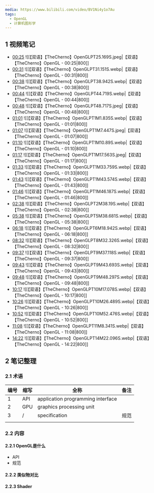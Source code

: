 ```yaml
---
media: https://www.bilibili.com/video/BV1Ni4y1o7Au
tags:
  - OpenGL
  - 计算机图形学
---
```

## 1 视频笔记

- [00:25](https://www.bilibili.com/video/BV1Ni4y1o7Au?t=25.168755#t=25.17) ![[【双语】【TheCherno】OpenGLPT25.169S.jpeg|【双语】【TheCherno】OpenGL - 00:25|800]] 
- [00:31](https://www.bilibili.com/video/BV1Ni4y1o7Au?t=31.150748#t=31.15) ![[【双语】【TheCherno】OpenGLPT31.151S.webp|【双语】【TheCherno】OpenGL - 00:31|800]]
- [00:38](https://www.bilibili.com/video/BV1Ni4y1o7Au?t=38.941803#t=38.94) ![[【双语】【TheCherno】OpenGLPT38.942S.webp|【双语】【TheCherno】OpenGL - 00:38|800]]
- [00:44](https://www.bilibili.com/video/BV1Ni4y1o7Au?t=44.719117#t=44.72) ![[【双语】【TheCherno】OpenGLPT44.719S.webp|【双语】【TheCherno】OpenGL - 00:44|800]]
- [00:48](https://www.bilibili.com/video/BV1Ni4y1o7Au?t=48.717491#t=48.72) ![[【双语】【TheCherno】OpenGLPT48.717S.jpeg|【双语】【TheCherno】OpenGL - 00:48|800]] 
- [01:01](https://www.bilibili.com/video/BV1Ni4y1o7Au?t=61.835039#t=01:01.84) ![[【双语】【TheCherno】OpenGLPT1M1.835S.webp|【双语】【TheCherno】OpenGL - 01:01|800]]
- [01:07](https://www.bilibili.com/video/BV1Ni4y1o7Au?t=67.44719#t=01:07.45) ![[【双语】【TheCherno】OpenGLPT1M7.447S.jpeg|【双语】【TheCherno】OpenGL - 01:07|800]] 
- [01:10](https://www.bilibili.com/video/BV1Ni4y1o7Au?t=70.889801#t=01:10.89) ![[【双语】【TheCherno】OpenGLPT1M10.89S.webp|【双语】【TheCherno】OpenGL - 01:10|800]]
- [01:17](https://www.bilibili.com/video/BV1Ni4y1o7Au?t=77.562939#t=01:17.56) ![[【双语】【TheCherno】OpenGLPT1M17.563S.jpeg|【双语】【TheCherno】OpenGL - 01:17|800]] 
- [01:33](https://www.bilibili.com/video/BV1Ni4y1o7Au?t=93.759253#t=01:33.76) ![[【双语】【TheCherno】OpenGLPT1M33.759S.webp|【双语】【TheCherno】OpenGL - 01:33|800]]
- [01:43](https://www.bilibili.com/video/BV1Ni4y1o7Au?t=103.573559#t=01:43.57) ![[【双语】【TheCherno】OpenGLPT1M43.574S.webp|【双语】【TheCherno】OpenGL - 01:43|800]]
- [01:46](https://www.bilibili.com/video/BV1Ni4y1o7Au?t=106.187441#t=01:46.19) ![[【双语】【TheCherno】OpenGLPT1M46.187S.webp|【双语】【TheCherno】OpenGL - 01:46|800]]
- [02:38](https://www.bilibili.com/video/BV1Ni4y1o7Au?t=158.189712#t=02:38.19) ![[【双语】【TheCherno】OpenGLPT2M38.19S.webp|【双语】【TheCherno】OpenGL - 02:38|800]]
- [05:38](https://www.bilibili.com/video/BV1Ni4y1o7Au?t=338.680749#t=05:38.68) ![[【双语】【TheCherno】OpenGLPT5M38.681S.webp|【双语】【TheCherno】OpenGL - 05:38|800]]
- [06:18](https://www.bilibili.com/video/BV1Ni4y1o7Au?t=378.942187#t=06:18.94) ![[【双语】【TheCherno】OpenGLPT6M18.942S.webp|【双语】【TheCherno】OpenGL - 06:18|800]]
- [08:32](https://www.bilibili.com/video/BV1Ni4y1o7Au?t=512.325764#t=08:32.33) ![[【双语】【TheCherno】OpenGLPT8M32.326S.webp|【双语】【TheCherno】OpenGL - 08:32|800]]
- [09:37](https://www.bilibili.com/video/BV1Ni4y1o7Au?t=577.118192#t=09:37.12) ![[【双语】【TheCherno】OpenGLPT9M37.118S.webp|【双语】【TheCherno】OpenGL - 09:37|800]]
- [09:43](https://www.bilibili.com/video/BV1Ni4y1o7Au?t=583.69337#t=09:43.69) ![[【双语】【TheCherno】OpenGLPT9M43.693S.webp|【双语】【TheCherno】OpenGL - 09:43|800]]
- [09:48](https://www.bilibili.com/video/BV1Ni4y1o7Au?t=588.297431#t=09:48.30) ![[【双语】【TheCherno】OpenGLPT9M48.297S.webp|【双语】【TheCherno】OpenGL - 09:48|800]]
- [10:17](https://www.bilibili.com/video/BV1Ni4y1o7Au?t=617.077628#t=10:17.08) ![[【双语】【TheCherno】OpenGLPT10M17.078S.webp|【双语】【TheCherno】OpenGL - 10:17|800]] 
- [10:26](https://www.bilibili.com/video/BV1Ni4y1o7Au?t=626.489297#t=10:26.49) ![[【双语】【TheCherno】OpenGLPT10M26.489S.webp|【双语】【TheCherno】OpenGL - 10:26|800]]
- [10:52](https://www.bilibili.com/video/BV1Ni4y1o7Au?t=652.475678#t=10:52.48) ![[【双语】【TheCherno】OpenGLPT10M52.476S.webp|【双语】【TheCherno】OpenGL - 10:52|800]]
- [11:08](https://www.bilibili.com/video/BV1Ni4y1o7Au?t=668.341465#t=11:08.34) ![[【双语】【TheCherno】OpenGLPT11M8.341S.webp|【双语】【TheCherno】OpenGL - 11:08|800]]
- [14:22](https://www.bilibili.com/video/BV1Ni4y1o7Au?t=862.096108#t=14:22.10) ![[【双语】【TheCherno】OpenGLPT14M22.096S.webp|【双语】【TheCherno】OpenGL - 14:22|800]]
## 2 笔记整理
### 2.1 术语

| 编号  | 缩写  | 全称                                | 备注  |
| --- | --- | --------------------------------- | --- |
| 1   | API | application programming interface |     |
| 2   | GPU | graphics processing unit          |     |
| 3   | /   | specification                     | 规范  |
|     |     |                                   |     |

### 2.2 内容

#### 2.2.1 OpenGL是什么
- API
- 规范
#### 2.2.2 类似物对比
#### 2.2.3 Shader
